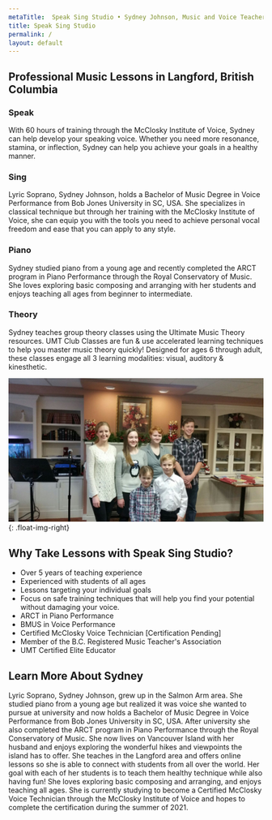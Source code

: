 ```yaml
---
metaTitle:  Speak Sing Studio • Sydney Johnson, Music and Voice Teacher in Langford, BC
title: Speak Sing Studio
permalink: /
layout: default
---
```


## Professional Music Lessons in Langford, British Columbia


### Speak

With 60 hours of training through the McClosky Institute of Voice, Sydney can help develop your speaking voice.  Whether you need more resonance, stamina, or inflection, Sydney can help you achieve your goals in a healthy manner.

### Sing

Lyric Soprano, Sydney Johnson, holds a Bachelor of Music Degree in Voice Performance from Bob Jones University in SC, USA.  She specializes in classical technique but through her training with the McClosky Institute of Voice, she can equip you with the tools you need to achieve personal vocal freedom and ease that you can apply to any style.

### Piano

Sydney studied piano from a young age and recently completed the ARCT program in Piano Performance through the Royal Conservatory of Music.  She loves exploring basic composing and arranging with her students and enjoys teaching all ages from beginner to intermediate.

### Theory

Sydney teaches group theory classes using the Ultimate Music Theory resources.  UMT Club Classes are fun & use accelerated learning techniques to help you master music theory quickly!  Designed for ages 6 through adult, these classes engage all 3 learning modalities: visual, auditory & kinesthetic.  

![](/assets/img/students.jpeg){: .float-img-right}

## Why Take Lessons with Speak Sing Studio?

 * Over 5 years of teaching experience
 * Experienced with students of all ages
 * Lessons targeting your individual goals
 * Focus on safe training techniques that will help you find your potential without damaging your voice.
 * ARCT in Piano Performance
 * BMUS in Voice Performance
 * Certified McClosky Voice Technician [Certification Pending]
 * Member of the B.C. Registered Music Teacher's Association
 * UMT Certified Elite Educator

## Learn More About Sydney

Lyric Soprano, Sydney Johnson, grew up in the Salmon Arm area. She studied piano from a young age but realized it was voice she wanted to pursue at university and now holds a Bachelor of Music Degree in Voice Performance from Bob Jones University in SC, USA. After university she also completed the ARCT program in Piano Performance through the Royal Conservatory of Music. She now lives on Vancouver Island with her husband and enjoys exploring the wonderful hikes and viewpoints the island has to offer.  She teaches in the Langford area and offers online lessons so she is able to connect with students from all over the world.  Her goal with each of her students is to teach them healthy technique while also having fun! She loves exploring basic composing and arranging, and enjoys teaching all ages.  She is currently studying to become a Certified McClosky Voice Technician through the McClosky Institute of Voice and hopes to complete the certification during the summer of 2021.
